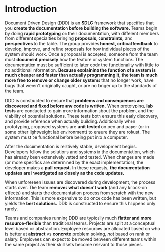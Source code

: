 # Introduction

Document Driven Design (DDD) is an **SDLC** framework that specifies that you **create the documentation before building the software.** Teams begin by doing **rapid prototyping** on their documentation, with different members from different specialties bringing **proposals, constraints,** and **perspectives** to the table. The group provides **honest, critical feedback** to develop, improve, and refine proposals for how individual pieces of the system should work. Once a proposal is accepted, someone from the team must **document precisely** how the feature or system functions. The documentation must be sufficient to later code the functionality with little to no additional information. **Because explaining the function of a system is much cheaper and faster than actually programming it, the team is much more free to remove or change older systems** that no longer work, have bugs that weren't originally caught, or are no longer up to the standards of the team.

DDD is constructed to ensure that **problems and consequences are discovered and fixed before any code is written.** When prototyping, **lab tests** are conducted to gain more information about the problem, and the viability of potential solutions. These tests both ensure this early discovery, and provide reference when actually building. Additionally when prototyping, proposed systems are **unit tested** on pen and paper (or in some other lightweight lab environment) to ensure they are robust. The system must be functional before being put into a computer. 

After the documentation is relatively stable, development begins. Developers follow the solutions and systems in the documentation, which has already been extensively vetted and tested. When changes are made (or more specifics are determined by the exact implementation), the developer makes a **pull request.** In these requests, **the documentation updates are investigated as closely as the code updates.**

When unforeseen issues are discovered during development, the process starts over. The team **removes what doesn't work** (and any knock-on effects) and starts the documentation process from scratch with the new information. This is more expensive to do once code has been written, but yields the **best solutions.** DDD is constructed to ensure this happens only rarely. 

Teams and companies running DDD are typically much **flatter and more resource-flexible** than traditional teams. Projects are split at a conceptual level based on abstraction. Employee resources are allocated based on who is better at **abstract** vs **concrete** problem solving, *not* based on rank or salary.	Employees can expect to be moved between different teams within the same project as their skill sets become relevant to those pieces.
